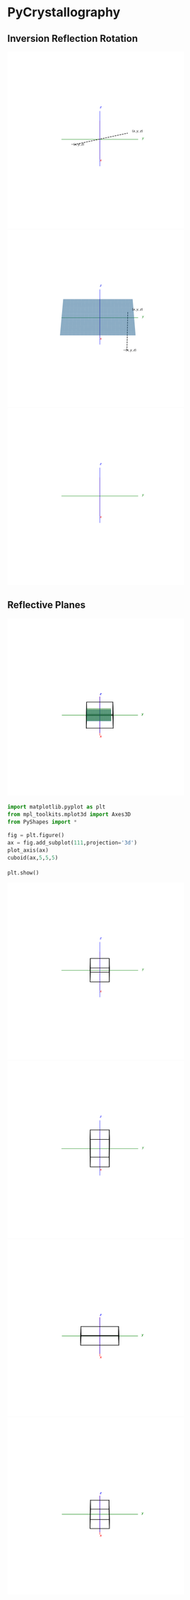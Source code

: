 # PyCrystallography

## Inversion Reflection Rotation
<p float="left">
  <img src="Images/inversion.gif" width="400" />
  <img src="Images/reflection.gif" width="400" />
  <img src="Images/rotation.gif" width="400" />
</p>


## Reflective Planes
<p float="left">
  <img src="Images/cube_reflection.gif" width="400" />
</p>


```py
import matplotlib.pyplot as plt
from mpl_toolkits.mplot3d import Axes3D
from PyShapes import *
```
```py
fig = plt.figure()
ax = fig.add_subplot(111,projection='3d')
plot_axis(ax)
cuboid(ax,5,5,5)

plt.show()
```
<p float="left">
  <img src="Images/cube.gif" width="400" />
  <img src="Images/cuboid.gif" width="400" />
  <img src="Images/cuboid1.gif" width="400" />
  <img src="Images/cuboid2.gif" width="400" />
</p>

